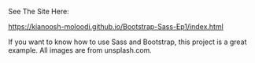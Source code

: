 See The Site Here:

https://kianoosh-moloodi.github.io/Bootstrap-Sass-Ep1/index.html

If you want to know how to use Sass and Bootstrap, this project is a great example. All images are from unsplash.com.

